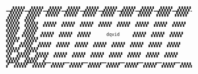 <!--
## Hi there 👋

**dquevid/dquevid** is a ✨ _special_ ✨ repository because its `README.md` (this file) appears on your GitHub profile.

Here are some ideas to get you started:

- 🔭 I’m currently working on ...
- 🌱 I’m currently learning ...
- 👯 I’m looking to collaborate on ...
- 🤔 I’m looking for help with ...
- 💬 Ask me about ...
- 📫 How to reach me: ...
- 😄 Pronouns: ...
- ⚡ Fun fact: ...
User provided no info

| 💭 | the place for... |
|---|---|
| 💡 | intuitive **UI design** |
| ⚙️ | comprehensible **webdev** |
| 🌱 | **quality of life** instruments |
-->

```
▁▁▞▞▞▞▞▁▁▞▞▞▞▞▁▁▞▞▞▞▞▁▁▞▞▞▞▞▁▁▞▞▞▞▞▁▁▞▞▞▞▞▁▁▞▞▞▞▞▁▁▞▞▞▞▞▁▁▞▞▞▞▞▁▁▞▞▞▞▞▁▁▞▞▞▞▞▁▁▞▞▞
 ▞▞▞▞▞  ▞▞▞▞▞  ▞▞▞▞▞  ▞▞▞▞▞  ▞▞▞▞▞  ▞▞▞▞▞  ▞▞▞▞▞  ▞▞▞▞▞  ▞▞▞▞▞  ▞▞▞▞▞  ▞▞▞▞▞  ▞▞▞▞
▞▞▞▞▞  ▞▞▞▞▞  ▞▞▞▞▞  ▞▞▞▞▞  ▞▞▞▞▞  ▞▞▞▞▞  ▞▞▞▞▞  ▞▞▞▞▞  ▞▞▞▞▞  ▞▞▞▞▞  ▞▞▞▞▞  ▞▞▞▞▞
▞▞▞▞  ▞▞▞▞▞  ▞▞▞▞▞  ▞▞▞▞▞  ▞▞▞▞▞      dqvid     ▞▞▞▞▞  ▞▞▞▞▞  ▞▞▞▞▞  ▞▞▞▞▞  ▞▞▞▞▞ 
▞▞▞  ▞▞▞▞▞  ▞▞▞▞▞  ▞▞▞▞▞  ▞▞▞▞▞  ▞▞▞▞▞  ▞▞▞▞▞  ▞▞▞▞▞  ▞▞▞▞▞  ▞▞▞▞▞  ▞▞▞▞▞  ▞▞▞▞▞  
▞▞  ▞▞▞▞▞  ▞▞▞▞▞  ▞▞▞▞▞  ▞▞▞▞▞  ▞▞▞▞▞  ▞▞▞▞▞  ▞▞▞▞▞  ▞▞▞▞▞  ▞▞▞▞▞  ▞▞▞▞▞  ▞▞▞▞▞  ▞
▞▔▔▞▞▞▞▞▔▔▞▞▞▞▞▔▔▞▞▞▞▞▔▔▞▞▞▞▞▔▔▞▞▞▞▞▔▔▞▞▞▞▞▔▔▞▞▞▞▞▔▔▞▞▞▞▞▔▔▞▞▞▞▞▔▔▞▞▞▞▞▔▔▞▞▞▞▞▔▔▞▞
```
